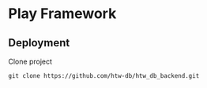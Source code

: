 # Play Framework

## Deployment

Clone project

```text
git clone https://github.com/htw-db/htw_db_backend.git
```




